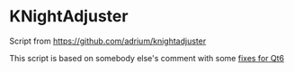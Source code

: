# KNightAdjuster 

Script from https://github.com/adrium/knightadjuster

This script is based on somebody else's comment with some [fixes for Qt6](https://github.com/adrium/knightadjuster/issues/9#issuecomment-2103601906)
